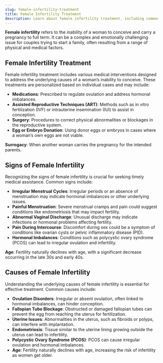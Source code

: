 ```yaml
---
slug: female-infertility-treatment
title: Female Infertility Treatment
description: Learn about female infertility treatment, including common signs, causes, and various medical interventions aimed at addressing the underlying issues affecting a woman's ability to conceive.
---
```


**Female infertility** refers to the inability of a woman to conceive and carry a pregnancy to full term. It can be a complex and emotionally challenging issue for couples trying to start a family, often resulting from a range of physical and medical factors.

## Female Infertility Treatment

Female infertility treatment includes various medical interventions designed to address the underlying causes of a woman’s inability to conceive. These treatments are personalized based on individual cases and may include:

- **Medications**: Prescribed to regulate ovulation and address hormonal imbalances.
- **Assisted Reproductive Techniques (ART)**: Methods such as in vitro fertilization (IVF) or intrauterine insemination (IUI) to assist in conception.
- **Surgery**: Procedures to correct physical abnormalities or blockages in the reproductive system.
- **Egg or Embryo Donation**: Using donor eggs or embryos in cases where a woman’s own eggs are not viable.

**Surrogacy**: When another woman carries the pregnancy for the intended parents.

## Signs of Female Infertility

Recognizing the signs of female infertility is crucial for seeking timely medical assistance. Common signs include:

- **Irregular Menstrual Cycles**: Irregular periods or an absence of menstruation may indicate hormonal imbalances or other underlying issues.
- **Painful Menstruation**: Severe menstrual cramps and pain could suggest conditions like endometriosis that may impact fertility.
- **Abnormal Vaginal Discharge**: Unusual discharge may indicate infections or hormonal problems affecting fertility.
- **Pain During Intercourse**: Discomfort during sex could be a symptom of conditions like ovarian cysts or pelvic inflammatory disease (PID).
- **Hormonal Imbalances**: Conditions such as polycystic ovary syndrome (PCOS) can lead to irregular ovulation and infertility.

**Age**: Fertility naturally declines with age, with a significant decrease occurring in the late 30s and early 40s.

## Causes of Female Infertility

Understanding the underlying causes of female infertility is essential for effective treatment. Common causes include:

- **Ovulation Disorders**: Irregular or absent ovulation, often linked to hormonal imbalances, can hinder conception.
- **Fallopian Tube Blockage**: Obstructed or damaged fallopian tubes can prevent the egg from reaching the uterus for fertilization.
- **Uterine Issues**: Abnormalities in the uterus, such as fibroids or polyps, can interfere with implantation.
- **Endometriosis**: Tissue similar to the uterine lining growing outside the uterus can lead to infertility.
- **Polycystic Ovary Syndrome (PCOS)**: PCOS can cause irregular ovulation and hormonal imbalances.
- **Age**: Fertility naturally declines with age, increasing the risk of infertility as women get older.
